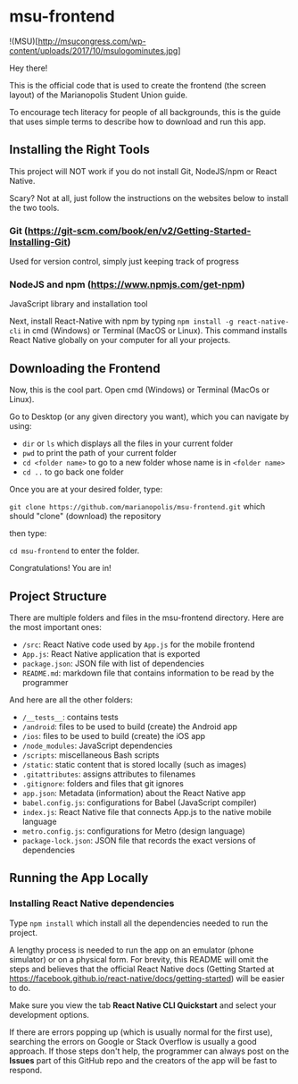 # msu-frontend

!(MSU)[http://msucongress.com/wp-content/uploads/2017/10/msulogominutes.jpg]

Hey there!

This is the official code that is used to create the frontend (the screen layout) of the Marianopolis Student Union guide.

To encourage tech literacy for people of all backgrounds, this is the guide that uses simple terms to describe how to download and run this app.

## Installing the Right Tools

This project will NOT work if you do not install Git, NodeJS/npm or React Native.

Scary? Not at all, just follow the instructions on the websites below to install the two tools.

### Git (https://git-scm.com/book/en/v2/Getting-Started-Installing-Git)
Used for version control, simply just keeping track of progress

### NodeJS and npm (https://www.npmjs.com/get-npm)
JavaScript library and installation tool

Next, install React-Native with npm by typing `npm install -g react-native-cli` in cmd (Windows) or Terminal (MacOS or Linux). This command installs React Native globally on your computer for all your projects.

## Downloading the Frontend

Now, this is the cool part. Open cmd (Windows) or Terminal (MacOs or Linux).

Go to Desktop (or any given directory you want), which you can navigate by using:

* `dir` or `ls` which displays all the files in your current folder
* `pwd` to print the path of your current folder
* `cd <folder name>` to go to a new folder whose name is in `<folder name>`
* `cd ..` to go back one folder

Once you are at your desired folder, type:

`git clone https://github.com/marianopolis/msu-frontend.git`
which should "clone" (download) the repository

then type:

`cd msu-frontend` to enter the folder.

Congratulations! You are in!


## Project Structure

There are multiple folders and files in the msu-frontend directory. Here are the most important ones:

* `/src`: React Native code used by `App.js` for the mobile frontend
* `App.js`: React Native application that is exported
* `package.json`: JSON file with list of dependencies
* `README.md`: markdown file that contains information to be read by the programmer

And here are all the other folders:

* `/__tests__`: contains tests
* `/android`: files to be used to build (create) the Android app
* `/ios`: files to be used to build (create) the iOS app
* `/node_modules`: JavaScript dependencies
* `/scripts`: miscellaneous Bash scripts
* `/static`: static content that is stored locally (such as images)
* `.gitattributes`: assigns attributes to filenames
* `.gitignore`: folders and files that git ignores
* `app.json`: Metadata (information) about the React Native app
* `babel.config.js`: configurations for Babel (JavaScript compiler)
* `index.js`: React Native file that connects App.js to the native mobile language
* `metro.config.js`: configurations for Metro (design language)
* `package-lock.json`: JSON file that records the exact versions of dependencies

## Running the App Locally

### Installing React Native dependencies

Type
`npm install`
which install all the dependencies needed to run the project.

A lengthy process is needed to run the app on an emulator (phone simulator) or on a physical form. For brevity, this README will omit the steps and believes that the official React Native docs (Getting Started at https://facebook.github.io/react-native/docs/getting-started) will be easier to do. 

Make sure you view the tab **React Native CLI Quickstart** and select your development options.

If there are errors popping up (which is usually normal for the first use), searching the errors on Google or Stack Overflow is usually a good approach. If those steps don't help, the programmer can always post on the **Issues** part of this GitHub repo and the creators of the app will be fast to respond.
